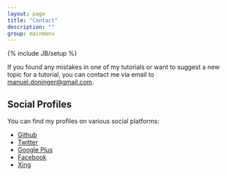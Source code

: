 ```yaml
---
layout: page
title: "Contact"
description: ""
group: mainmenu
---
```

{% include JB/setup %}

If you found any mistakes in one of my tutorials or want to suggest a new topic for a tutorial, you can contact me via email
to [manuel.doninger@gmail.com](mailto:manuel.doninger@gmail.com).

## Social Profiles

You can find my profiles on various social platforms:

- [Github](https://github.com/mdoninger)
- [Twitter](http://www.twitter.com/mdoninger)
- [Google Plus](https://plus.google.com/u/0/104918420631580569771)
- [Facebook](http://www.facebook.com/manuel.doninger)
- [Xing](http://www.xing.com/profile/Manuel_Doninger)

